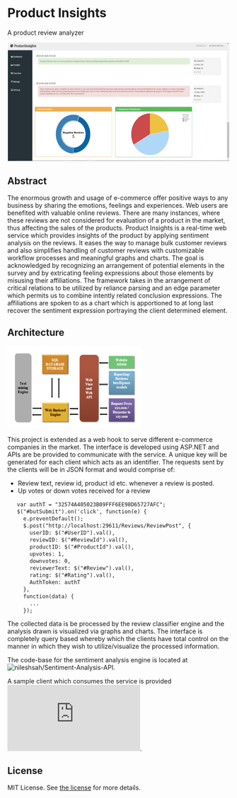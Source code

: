 # Product Insights
A product review analyzer

![summary](Screenshots/Summary.gif)

## Abstract

The enormous growth and usage of e-commerce offer positive ways to any business by sharing the emotions, feelings and experiences. Web users are benefited with valuable online reviews. There are many instances, where these reviews are not considered for evaluation of a product in the market, thus affecting the sales of the products. Product Insights is a real-time web service which provides insights of the product by applying sentiment analysis on the reviews. It eases the way to manage bulk customer reviews and also simplifies handling of customer reviews with customizable workflow processes and meaningful graphs and charts. The goal is acknowledged by recognizing an arrangement of potential elements in the survey and by extricating feeling expressions about those elements by misusing their affiliations. The framework takes in the arrangement of critical relations to be utilized by reliance parsing and an edge parameter which permits us to combine intently related conclusion expressions. The affiliations are spoken to as a chart which is apportioned to at long last recover the sentiment expression portraying the client determined element.

## Architecture

<img src="Screenshots/Architecture.png" width="60%" height="60%" />

This project is extended as a web hook to serve different e-commerce companies in the market. The interface is developed using ASP.NET and APIs are be provided to communicate with the service. A unique key will be generated for each client which acts as an identifier. The requests sent by the clients will be in JSON format and would comprise of:	
  - Review text, review id, product id etc. whenever a review is posted.
  - Up votes or down votes received for a review
  
 ```
    var authT = "32574A405023B09FFF6EE98D65727AFC";
    $("#butSubmit").on('click', function(e) {
      e.preventDefault();
      $.post("http://localhost:29611/Reviews/ReviewPost", {
        userID: $("#UserID").val(),
        reviewID: $("#ReviewId").val(),
        productID: $("#ProductId").val(),
        upvotes: 1,
        downvotes: 0,
        reviewerText: $("#Review").val(),
        rating: $("#Rating").val(),
        AuthToken: authT
      },
      function(data) {
        ...
      });
 ```

The collected data is be processed by the review classifier engine and the analysis drawn is visualized via graphs and charts. The interface is completely query based whereby which the clients have total control on the manner in which they wish to utilize/visualize the processed information.

The code-base for the sentiment analysis engine is located at ![nileshsah/Sentiment-Analysis-API](https://github.com/nileshsah/Sentiment-Analysis-API).

A sample client which consumes the service is provided ![here](https://github.com/nileshsah/product-insights/blob/master/sample_client/index.php#L205).

## License
MIT License.  See [the license](LICENSE) for more details.
